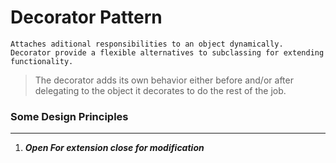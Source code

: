 Decorator Pattern
======
```
Attaches aditional responsibilities to an object dynamically. Decorator provide a flexible alternatives to subclassing for extending functionality.
```
>The decorator adds its own behavior either before and/or after delegating to the object it decorates to do the rest of the job.

### Some Design Principles

----
1.  ***Open For extension close for modification***




